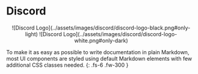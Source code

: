 # Discord
<style>
.md-typeset h1 {
    display: none;
  }
</style>
<center>
	![Discord Logo](../assets/images/discord/discord-logo-black.png#only-light)
	![Discord Logo](../assets/images/discord/discord-logo-white.png#only-dark)
</center>

To make it as easy as possible to write documentation in plain Markdown, most UI components are styled using default Markdown elements with few additional CSS classes needed.
{: .fs-6 .fw-300 }
